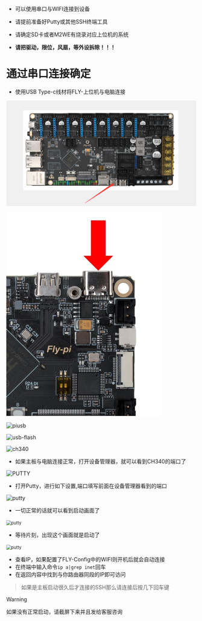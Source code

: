 * 可以使用串口与WIFI连接到设备

* 请提前准备好Putty或其他SSH终端工具

* 请确定SD卡或者M2WE有烧录对应上位机的系统

* **请把驱动，限位，风扇，等外设拆除！！！**

# 通过串口连接确定

* 使用USB Type-c线材将FLY-上位机与电脑连接

<img src="../../images/boards/fly_c8/topc.png" alt="topc" style="zoom:80%;" />

![power2](../../images/boards/fly_pi_v2/power2.jpg)

![piusb](../../images/boards/fly_pi/piusb.png)

![usb-flash](../../images/boards/fly_pi/usb_flash_2.png ":size=50%")

![ch340](../../images/boards/fly_pi_lite2/ch340.png)

* 如果主板与电脑连接正常，打开设备管理器，就可以看到CH340的端口了

![PUTTY](../../images/system/ssh2.png ":no-zooom")

* 打开Putty，进行如下设置,端口填写前面在设备管理器看到的端口

![putty](../../images/system/ssh3.png ":no-zooom")

* 一切正常的话就可以看到启动画面了

<img src="../../images/system/ssh4.png" alt="putty" title=":no-zooom" style="zoom:80%;" />

* 等待片刻，出现这个画面就是启动了

<img src="../../images/system/ssh5.png" alt="putty" title=":no-zooom" style="zoom:80%;" />

* 查看IP，如果配置了FLY-Config中的WIFI则开机后就会自动连接
* 在终端中输入命令```ip a|grep inet```回车
* 在返回内容中找到与你路由器同段的IP即可访问

> 如果是主板启动很久后才连接的SSH那么请连接后按几下回车键

> [!Warning]
>
> 如果没有正常启动，请截屏下来并且发给客服咨询

